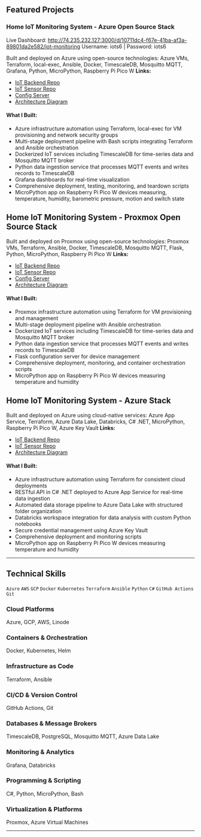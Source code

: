 ## Featured Projects

### Home IoT Monitoring System - Azure Open Source Stack
Live Dashboard: http://74.235.232.127:3000/d/10711dc4-f67e-41ba-af3a-89801da2e582/iot-monitoring 
Username: iots6 | Password: iots6

Built and deployed on Azure using open-source technologies:
Azure VMs, Terraform, local-exec, Ansible, Docker, TimescaleDB, Mosquitto MQTT, Grafana, Python, MicroPython, Raspberry Pi Pico W
**Links:**
- [IoT Backend Repo](https://github.com/nathandiez/iots6_a_oss)
- [IoT Sensor Repo](https://github.com/nathandiez/picosensor_net) 
- [Config Server](https://github.com/nathandiez/prox_serveconfig)
- [Architecture Diagram](https://github.com/nathandiez/nathandiez/blob/main/architecture3.md)
#### What I Built:
- Azure infrastructure automation using Terraform, local-exec for VM provisioning and network security groups
- Multi-stage deployment pipeline with Bash scripts integrating Terraform and Ansible orchestration
- Dockerized IoT services including TimescaleDB for time-series data and Mosquitto MQTT broker
- Python data ingestion service that processes MQTT events and writes records to TimescaleDB
- Grafana dashboards for real-time visualization
- Comprehensive deployment, testing, monitoring, and teardown scripts
- MicroPython app on Raspberry Pi Pico W devices measuring, temperature, humidity, barometric pressure, motion and switch state


## Home IoT Monitoring System - Proxmox Open Source Stack
Built and deployed on Proxmox using open-source technologies:
Proxmox VMs, Terraform, Ansible, Docker, TimescaleDB, Mosquitto MQTT, Flask, Python, MicroPython, Raspberry Pi Pico W
**Links:**
- [IoT Backend Repo](https://github.com/nathandiez/iots6)
- [IoT Sensor Repo](https://github.com/nathandiez/picosensor_net) 
- [Config Server](https://github.com/nathandiez/prox_serveconfig)
- [Architecture Diagram](https://github.com/nathandiez/nathandiez/blob/main/architecture2.md)
#### What I Built:
- Proxmox infrastructure automation using Terraform for VM provisioning and management
- Multi-stage deployment pipeline with Ansible orchestration
- Dockerized IoT services including TimescaleDB for time-series data and Mosquitto MQTT broker
- Python data ingestion service that processes MQTT events and writes records to TimescaleDB
- Flask configuration server for device management
- Comprehensive deployment, monitoring, and container orchestration scripts
- MicroPython app on Raspberry Pi Pico W devices measuring temperature and humidity


## Home IoT Monitoring System - Azure Stack
Built and deployed on Azure using cloud-native services:
Azure App Service, Terraform, Azure Data Lake, Databricks, C# .NET, MicroPython, Raspberry Pi Pico W, Azure Key Vault
**Links:**
- [IoT Backend Repo](https://github.com/nathandiez/iots6_net)
- [IoT Sensor Repo](https://github.com/nathandiez/picosensor_net)
- [Architecture Diagram](https://github.com/nathandiez/nathandiez/blob/main/architecture.md)
#### What I Built:
- Azure infrastructure automation using Terraform for consistent cloud deployments
- RESTful API in C# .NET deployed to Azure App Service for real-time data ingestion
- Automated data storage pipeline to Azure Data Lake with structured folder organization
- Databricks workspace integration for data analysis with custom Python notebooks
- Secure credential management using Azure Key Vault
- Comprehensive deployment and monitoring scripts
- MicroPython app on Raspberry Pi Pico W devices measuring temperature and humidity

---

## Technical Skills
`Azure` `AWS` `GCP` `Docker` `Kubernetes` `Terraform` `Ansible` `Python` `C#` `GitHub Actions` `Git`

### Cloud Platforms
Azure, GCP, AWS, Linode

### Containers & Orchestration
Docker, Kubernetes, Helm

### Infrastructure as Code
Terraform, Ansible

### CI/CD & Version Control
GitHub Actions, Git

### Databases & Message Brokers
TimescaleDB, PostgreSQL, Mosquitto MQTT, Azure Data Lake

### Monitoring & Analytics
Grafana, Databricks

### Programming & Scripting
C#, Python, MicroPython, Bash

### Virtualization & Platforms
Proxmox, Azure Virtual Machines

---

